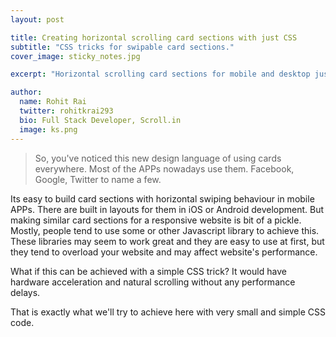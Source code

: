 ```yaml
---
layout: post

title: Creating horizontal scrolling card sections with just CSS
subtitle: "CSS tricks for swipable card sections."
cover_image: sticky_notes.jpg

excerpt: "Horizontal scrolling card sections for mobile and desktop just using simple CSS tricks."

author:
  name: Rohit Rai
  twitter: rohitkrai293
  bio: Full Stack Developer, Scroll.in
  image: ks.png
---
```


> So, you've noticed this new design language of using cards everywhere. Most of the APPs nowadays use them. Facebook, Google, Twitter to name a few.

Its easy to build card sections with horizontal swiping behaviour in mobile APPs. There are built in layouts for them in iOS or Android development. But making similar card sections for a responsive website is bit of a pickle. Mostly, people tend to use some or other Javascript library to achieve this. These libraries may seem to work great and they are easy to use at first, but they tend to overload your website and may affect website's performance.

What if this can be achieved with a simple CSS trick? 
It would have hardware acceleration and natural scrolling without any performance delays.

That is exactly what we'll try to achieve here with very small and simple CSS code.

